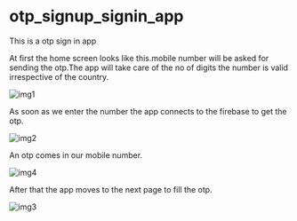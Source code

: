 # otp_signup_signin_app

This is a otp sign in app

At first the home screen looks like this.mobile number will be asked for sending the otp.The app will take care of the no of digits the number is valid irrespective of the country.


![img1](https://user-images.githubusercontent.com/84428101/201070656-19910733-7916-4caf-8157-e614b6490b82.png)

As soon as we enter the number the app connects to the firebase to get the otp.


![img2](https://user-images.githubusercontent.com/84428101/201071280-bc936f94-4114-46e9-910f-401fb183eb56.png)

An otp comes in our mobile number.


![img4](https://user-images.githubusercontent.com/84428101/201072339-d2469ca0-5f1f-4298-86f8-2963fecc44c1.jpg)

After that the app moves to the next page to fill the otp.


![img3](https://user-images.githubusercontent.com/84428101/201072483-a7289daf-a3e3-4526-9b31-8fb959ba2dd5.png)
